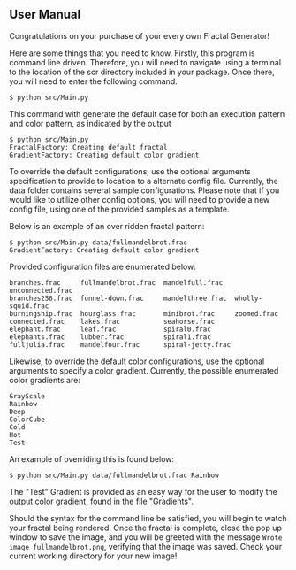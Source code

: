## User Manual

Congratulations on your purchase of your every own Fractal Generator!

Here are some things that you need to know.
Firstly, this program is command line driven. Therefore, you will need to 
navigate using a terminal to the location of the scr directory included
in your package. Once there, you will need to enter the following command.

`$ python src/Main.py`

This command with generate the default case for both an execution pattern
and color pattern, as indicated by the output 

```
$ python src/Main.py
FractalFactory: Creating default fractal
GradientFactory: Creating default color gradient
```
To override the default configurations, use the optional arguments 
specification to provide to location to a alternate config file.
Currently, the data folder contains several sample configurations.
Please note that if you would like to utilize other config options,
you will need to provide a new config file, using one of the provided
samples as a template.

Below is an example of an over ridden fractal pattern:
```
$ python src/Main.py data/fullmandelbrot.frac
GradientFactory: Creating default color gradient
```
Provided configuration files are enumerated below:
```
branches.frac     fullmandelbrot.frac  mandelfull.frac   unconnected.frac
branches256.frac  funnel-down.frac     mandelthree.frac  wholly-squid.frac
burningship.frac  hourglass.frac       minibrot.frac     zoomed.frac
connected.frac    lakes.frac           seahorse.frac     
elephant.frac     leaf.frac            spiral0.frac
elephants.frac    lubber.frac          spiral1.frac
fulljulia.frac    mandelfour.frac      spiral-jetty.frac
```
Likewise, to override the default color configurations, use the optional arguments 
to specify a color gradient. Currently, the possible enumerated color gradients are:
```
GrayScale
Rainbow
Deep
ColorCube
Cold
Hot
Test
```
An example of overriding this is found below:
```
$ python src/Main.py data/fullmandelbrot.frac Rainbow
```
The "Test" Gradient is provided as an easy way for the user to modify
the output color gradient, found in the file "Gradients".

Should the syntax for the command line be satisfied, you will begin to watch
your fractal being rendered. Once the fractal is complete, close the pop up
window to save the image, and you will be greeted with the message
 `Wrote image fullmandelbrot.png`,
verifying that the image was saved. Check your current working 
directory for your new image!

